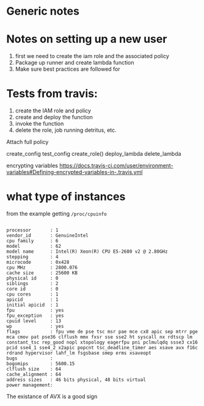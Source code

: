 # Generic notes

# Notes on setting up a new user
1. first we need to create the iam role and the associated policy 
2. Package up runner and create lambda function
3. Make sure best practices are followed for 

# Tests from travis:
1. create the IAM role and policy
2. create and deploy the function
3. invoke the function
4. delete the role, job running detritus, etc. 



Attach full policy


create_config
test_config
create_role()
deploy_lambda
delete_lambda

encrypting variables
https://docs.travis-ci.com/user/environment-variables#Defining-encrypted-variables-in-.travis.yml

# what type of instances
from the example getting `/proc/cpuinfo`

```

processor       : 1
vendor_id       : GenuineIntel
cpu family      : 6
model           : 62
model name      : Intel(R) Xeon(R) CPU E5-2680 v2 @ 2.80GHz
stepping        : 4
microcode       : 0x428
cpu MHz         : 2800.076
cache size      : 25600 KB
physical id     : 0
siblings        : 2
core id         : 0
cpu cores       : 1
apicid          : 1
initial apicid  : 1
fpu             : yes
fpu_exception   : yes
cpuid level     : 13
wp              : yes
flags           : fpu vme de pse tsc msr pae mce cx8 apic sep mtrr pge mca cmov pat pse36 clflush mmx fxsr sse sse2 ht syscall nx rdtscp lm constant_tsc rep_good nopl xtopology eagerfpu pni pclmulqdq ssse3 cx16 pcid sse4_1 sse4_2 x2apic popcnt tsc_deadline_timer aes xsave avx f16c rdrand hypervisor lahf_lm fsgsbase smep erms xsaveopt
bugs            :
bogomips        : 5600.15
clflush size    : 64
cache_alignment : 64
address sizes   : 46 bits physical, 48 bits virtual
power management:

```

The existance of AVX is a good sign
